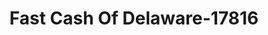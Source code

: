---
f_zip-code: 19947
f_state-code: DE
title: Fast Cash Of Delaware-17816
f_phone: 302-854-9220
f_city-only: Georgetown
f_address: 432 E Market Street Georgetown
f_location-unique-id: '17816'
slug: fast-cash-of-delaware-17816
updated-on: '2024-05-30T13:46:58.046Z'
created-on: '2024-05-30T13:36:59.803Z'
published-on: '2024-05-30T13:54:32.469Z'
f_city-state: cms/city/georgetown-de.md
f_company: cms/company/fast-cash-of-delaware.md
f_state: cms/state/delaware.md
layout: '[payday-loan].html'
tags: payday-loan
---